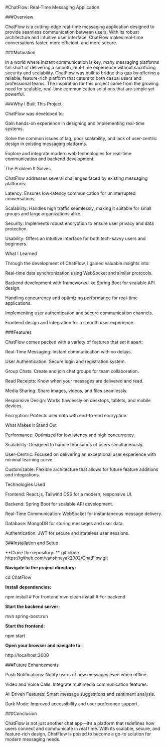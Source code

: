 #ChatFlow: Real-Time Messaging Application

###Overview

ChatFlow is a cutting-edge real-time messaging application designed to provide seamless communication between users. With its robust architecture and intuitive user interface, ChatFlow makes real-time conversations faster, more efficient, and more secure.

###Motivation

In a world where instant communication is key, many messaging platforms fall short of delivering a smooth, real-time experience without sacrificing security and scalability. ChatFlow was built to bridge this gap by offering a reliable, feature-rich platform that caters to both casual users and professional teams. The inspiration for this project came from the growing need for scalable, real-time communication solutions that are simple yet powerful.

###Why I Built This Project

ChatFlow was developed to:

Gain hands-on experience in designing and implementing real-time systems.

Solve the common issues of lag, poor scalability, and lack of user-centric design in existing messaging platforms.

Explore and integrate modern web technologies for real-time communication and backend development.

The Problem It Solves

ChatFlow addresses several challenges faced by existing messaging platforms:

Latency: Ensures low-latency communication for uninterrupted conversations.

Scalability: Handles high traffic seamlessly, making it suitable for small groups and large organizations alike.

Security: Implements robust encryption to ensure user privacy and data protection.

Usability: Offers an intuitive interface for both tech-savvy users and beginners.

What I Learned

Through the development of ChatFlow, I gained valuable insights into:

Real-time data synchronization using WebSocket and similar protocols.

Backend development with frameworks like Spring Boot for scalable API design.

Handling concurrency and optimizing performance for real-time applications.

Implementing user authentication and secure communication channels.

Frontend design and integration for a smooth user experience.

###Features

ChatFlow comes packed with a variety of features that set it apart:

Real-Time Messaging: Instant communication with no delays.

User Authentication: Secure login and registration system.

Group Chats: Create and join chat groups for team collaboration.

Read Receipts: Know when your messages are delivered and read.

Media Sharing: Share images, videos, and files seamlessly.

Responsive Design: Works flawlessly on desktops, tablets, and mobile devices.

Encryption: Protects user data with end-to-end encryption.

What Makes It Stand Out

Performance: Optimized for low latency and high concurrency.

Scalability: Designed to handle thousands of users simultaneously.

User-Centric: Focused on delivering an exceptional user experience with minimal learning curve.

Customizable: Flexible architecture that allows for future feature additions and integrations.

Technologies Used

Frontend: React.js, Tailwind CSS for a modern, responsive UI.

Backend: Spring Boot for scalable API development.

Real-Time Communication: WebSocket for instantaneous message delivery.

Database: MongoDB for storing messages and user data.

Authentication: JWT for secure and stateless user sessions.

3##Installation and Setup

**Clone the repository:
**
git clone https://github.com/vanshnayak2002/ChatFlow.git

**Navigate to the project directory:**

cd ChatFlow

**Install dependencies:**

npm install # For frontend
mvn clean install # For backend

**Start the backend server:**

mvn spring-boot:run

**Start the frontend:**

npm start

**Open your browser and navigate to:**

http://localhost:3000

###Future Enhancements

Push Notifications: Notify users of new messages even when offline.

Video and Voice Calls: Integrate multimedia communication features.

AI-Driven Features: Smart message suggestions and sentiment analysis.

Dark Mode: Improved accessibility and user preference support.

###Conclusion

ChatFlow is not just another chat app—it’s a platform that redefines how users connect and communicate in real time. With its scalable, secure, and feature-rich design, ChatFlow is poised to become a go-to solution for modern messaging needs.
